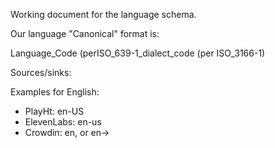 Working document for the language schema.

Our language "Canonical" format is:

Language_Code (perISO_639-1_dialect_code (per ISO_3166-1)

Sources/sinks:

Examples for English:
* PlayHt: en-US
* ElevenLabs: en-us
* Crowdin: en, or en-<variant>>









